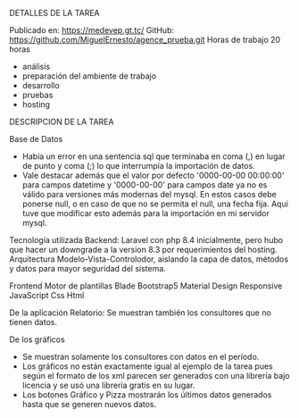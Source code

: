 DETALLES DE LA TAREA

Publicado en: https://medevep.gt.tc/
GitHub: https://github.com/MiguelErnesto/agence_prueba.git
Horas de trabajo 20 horas
- análisis
- preparación del ambiente de trabajo
- desarrollo
- pruebas
- hosting


DESCRIPCION DE LA TAREA

Base de Datos
- Había un error en una sentencia sql que terminaba en coma (,) en lugar de punto y coma (;) lo que interrumpía la importación de datos.
- Vale destacar además que el valor por defecto '0000-00-00 00:00:00' para campos datetime y '0000-00-00' para campos date ya no es válido para versiones más modernas del mysql. En estos casos debe ponerse null, o en caso de que no se permita el null, una fecha fija. Aqui tuve que modificar esto además para la importación en mi servidor mysql.

Tecnología utilizada
Backend: 
Laravel con php 8.4 inicialmente, pero hubo que hacer un downgrade a la version 8.3 por requerimientos del hosting.
Arquitectura Modelo-Vista-Controlodor, aislando la capa de datos, métodos y datos para mayor seguridad del sistema.
 
Frontend
Motor de plantillas Blade
Bootstrap5
Material Design
Responsive
JavaScript
Css
Html
 
De la aplicación
Relatorio: Se muestran también los consultores que no tienen datos.

De los gráficos
- Se muestran solamente los consultores con datos en el período.
- Los gráficos no están exactamente igual al ejemplo de la tarea pues según el formato de los xml parecen ser generados con una librería bajo licencia y se usó una librería gratis en su lugar.
- Los botones Gráfico y Pizza mostrarán los últimos datos generados hasta que se generen nuevos datos.
